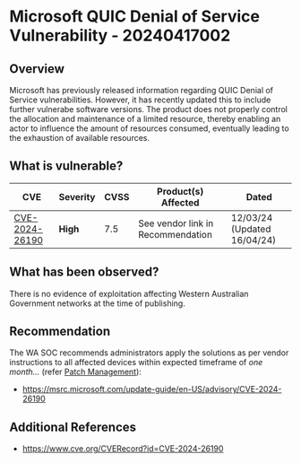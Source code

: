 # Microsoft QUIC Denial of Service Vulnerability - 20240417002

## Overview

Microsoft has previously released information regarding QUIC Denial of Service vulnerabilities. However, it has recently updated this to include further vulnerabe software versions. The product does not properly control the allocation and maintenance of a limited resource, thereby enabling an actor to influence the amount of resources consumed, eventually leading to the exhaustion of available resources.

## What is vulnerable?

| CVE                                                               | Severity | CVSS | Product(s) Affected               | Dated                       |
| ----------------------------------------------------------------- | -------- | ---- | --------------------------------- | --------------------------- |
| [CVE-2024-26190](https://nvd.nist.gov/vuln/detail/CVE-2024-26190) | **High** | 7.5  | See vendor link in Recommendation | 12/03/24 (Updated 16/04/24) |

## What has been observed?

There is no evidence of exploitation affecting Western Australian Government networks at the time of publishing.

## Recommendation

The WA SOC recommends administrators apply the solutions as per vendor instructions to all affected devices within expected timeframe of *one month...* (refer [Patch Management](../guidelines/patch-management.md)):

- https://msrc.microsoft.com/update-guide/en-US/advisory/CVE-2024-26190

## Additional References

- https://www.cve.org/CVERecord?id=CVE-2024-26190

